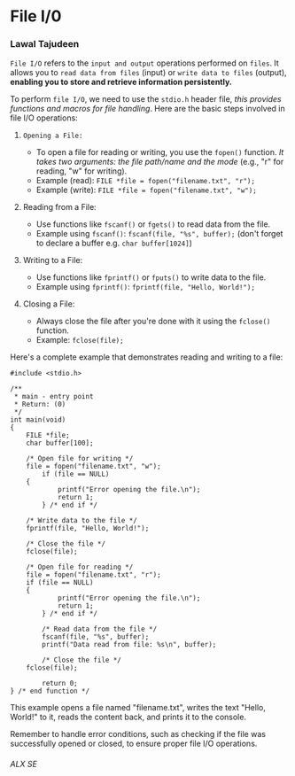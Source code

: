 <h1> File I/0 </h1>
<h3> Lawal Tajudeen </h3>

`File I/O` refers to the `input and output` operations performed on `files`.
It allows you to `read data from files` (input) or `write data to files` (output), <b>enabling you to store and retrieve information persistently.</b>

To perform `file I/O`, we need to use the `stdio.h` header file, <em>this provides functions and macros for file handling</em>.
Here are the basic steps involved in file I/O operations:

1. `Opening a File:`
	- To open a file for reading or writing, you use the `fopen()` function. <em>It takes two arguments: the file path/name and the mode</em> (e.g., "r" for reading, "w" for writing).
	- Example (read): `FILE *file = fopen("filename.txt", "r");`
	- Example (write): `FILE *file = fopen("filename.txt", "w");`

2. Reading from a File:
	- Use functions like `fscanf()` or `fgets()` to read data from the file.
	- Example using `fscanf()`: `fscanf(file, "%s", buffer);` (don't forget to declare a buffer e.g. `char buffer[1024]`)

3. Writing to a File:
	- Use functions like `fprintf()` or `fputs()` to write data to the file.
	- Example using `fprintf()`: `fprintf(file, "Hello, World!");`

4. Closing a File:
	- Always close the file after you're done with it using the `fclose()` function.
	- Example: `fclose(file);`

<p>
Here's a complete example that demonstrates reading and writing to a file:
</p>

```
#include <stdio.h>

/**
 * main - entry point
 * Return: (0)
 */
int main(void)
{
	FILE *file;
	char buffer[100];

	/* Open file for writing */
	file = fopen("filename.txt", "w");
    	if (file == NULL)
	{
        	printf("Error opening the file.\n");
        	return 1;
    	} /* end if */

	/* Write data to the file */
	fprintf(file, "Hello, World!");

	/* Close the file */
	fclose(file);

	/* Open file for reading */
	file = fopen("filename.txt", "r");
	if (file == NULL)
	{
        	printf("Error opening the file.\n");
        	return 1;
    	} /* end if */

    	/* Read data from the file */
    	fscanf(file, "%s", buffer);
    	printf("Data read from file: %s\n", buffer);

    	/* Close the file */
	fclose(file);

    	return 0;
} /* end function */
```

This example opens a file named "filename.txt", writes the text "Hello, World!" to it, reads the content back, and prints it to the console.

Remember to handle error conditions, such as checking if the file was successfully opened or closed, to ensure proper file I/O operations.


<h6> ALX SE </h6>
